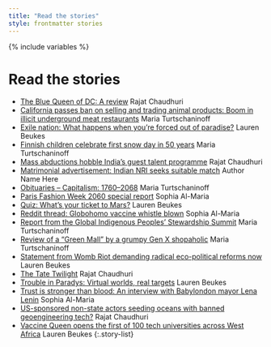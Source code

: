```yaml
---
title: "Read the stories"
style: frontmatter stories
---
```


{% include variables %}

# Read the stories

- [The Blue Queen of DC: A review](story_blue-queen-of-dc.html) Rajat Chaudhuri
- [California passes ban on selling and trading animal products: Boom in illicit underground meat restaurants](story_meat-raid.html) Maria Turtschaninoff
- [Exile nation: What happens when you’re forced out of paradise?](story_exile-nation.html) Lauren Beukes
- [Finnish children celebrate first snow day in 50 years](story_snow-day.html) Maria Turtschaninoff
- [Mass abductions hobble India’s guest talent programme](story_mass-abductions.html) Rajat Chaudhuri
- [Matrimonial advertisement: Indian NRI seeks suitable match](story_matrimony.html) Author Name Here
- [Obituaries – Capitalism: 1760–2068](story_obituary-for-capitalism.html) Maria Turtschaninoff
- [Paris Fashion Week 2060 special report](story_fashion-week.html) Sophia Al-Maria
- [Quiz: What’s your ticket to Mars?](story_your-ticket-to-mars.html) Lauren Beukes
- [Reddit thread: Globohomo vaccine whistle blown](story_reddit.html) Sophia Al-Maria
- [Report from the Global Indigenous Peoples’ Stewardship Summit](story_gipss.html) Maria Turtschaninoff
- [Review of a “Green Mall” by a grumpy Gen X shopaholic](story_green-mall-review.html) Maria Turtschaninoff
- [Statement from Womb Riot demanding radical eco-political reforms now](story_statement-from-womb-riot.html) Lauren Beukes
- [The Tate Twilight](story_tate-twilight.html) Rajat Chaudhuri
- [Trouble in Paradys: Virtual worlds, real targets](story_trouble-in-paradys.html) Lauren Beukes
- [Trust is stronger than blood: An interview with Babylondon mayor Lena Lenin](story_lena-lenin.html) Sophia Al-Maria
- [US-sponsored non-state actors seeding oceans with banned geoengineering tech?](story_leaked-transcript.html) Rajat Chaudhuri
- [Vaccine Queen opens the first of 100 tech universities across West Africa](story_vaccine-queen.html) Lauren Beukes
{:.story-list}
